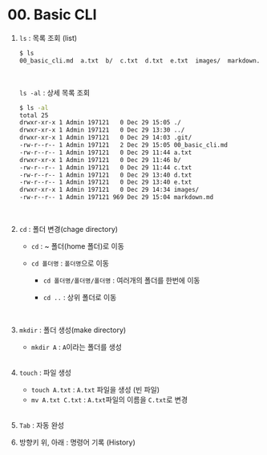 # 00. Basic CLI

1. `ls` : 목록 조회 (list)

   ```bash
   $ ls
   00_basic_cli.md  a.txt  b/  c.txt  d.txt  e.txt  images/  markdown.md
   ```

   <br>

   `ls -al` : 상세 목록 조회

   ```bash
   $ ls -al
   total 25
   drwxr-xr-x 1 Admin 197121   0 Dec 29 15:05 ./
   drwxr-xr-x 1 Admin 197121   0 Dec 29 13:30 ../
   drwxr-xr-x 1 Admin 197121   0 Dec 29 14:03 .git/
   -rw-r--r-- 1 Admin 197121   2 Dec 29 15:05 00_basic_cli.md
   -rw-r--r-- 1 Admin 197121   0 Dec 29 11:44 a.txt
   drwxr-xr-x 1 Admin 197121   0 Dec 29 11:46 b/
   -rw-r--r-- 1 Admin 197121   0 Dec 29 11:44 c.txt
   -rw-r--r-- 1 Admin 197121   0 Dec 29 13:40 d.txt
   -rw-r--r-- 1 Admin 197121   0 Dec 29 13:40 e.txt
   drwxr-xr-x 1 Admin 197121   0 Dec 29 14:34 images/
   -rw-r--r-- 1 Admin 197121 969 Dec 29 15:04 markdown.md
   ```

   <br>

2. `cd` : 폴더 변경(chage directory)

   - `cd` : ~ 폴더(home 폴더)로 이동

   - `cd 폴더명` : `폴더명`으로 이동

      - `cd 폴더명/폴더명/폴더명` : 여러개의 폴더를 한번에 이동

      - `cd ..` : 상위 폴더로 이동

      <br>

3. `mkdir` : 폴더 생성(make directory)

   - `mkdir A` : `A`이라는 폴더를 생성

   <br>

4. `touch` : 파일 생성

   - `touch A.txt` : `A.txt` 파일을 생성 (빈 파일)
   - `mv A.txt C.txt` : `A.txt`파일의 이름을 `C.txt`로 변경

   <br>

5. `Tab` : 자동 완성

6. 방향키 위, 아래 : 명령어 기록 (History)




